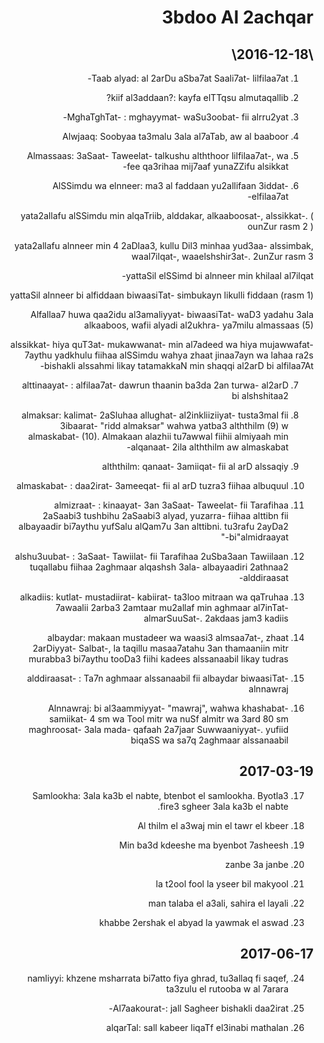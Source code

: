 <style>html { direction:rtl; }</style>

# 3bdoo Al 2achqar

## \2016-12-18\ 

1. Taab alyad: al 2arDu aSba7at Saali7at- lilfilaa7at-

2. kiif al3addaan?: kayfa elTTqsu almutaqallib?

3. MghaTghTat- : mghayymat- waSu3oobat- fii alrru2yat-

4. Alwjaaq: Soobyaa ta3malu 3ala al7aTab, aw al baaboor

5. Almassaas: 3aSaat- Taweelat- talkushu alththoor lilfilaa7at-, wa fee qa3rihaa mij7aaf yunaZZifu alsikkat-

6. AlSSimdu wa elnneer: ma3 al faddaan yu2allifaan 3iddat- elfilaa7at-

yata2allafu alSSimdu min alqaTriib, alddakar, alkaaboosat-, alssikkat-. ( ounZur rasm 2 )

yata2allafu alnneer min 4 2aDlaa3, kullu Dil3 minhaa yud3aa- alssimbak, waal7ilqat-, waaelshshir3at-. 2unZur rasm 3

yattaSil elSSimd bi alnneer min khilaal al7ilqat-

yattaSil alnneer bi alfiddaan biwaasiTat- simbukayn likulli fiddaan (rasm 1)

Alfallaa7 huwa qaa2idu al3amaliyyat- biwaasiTat- waD3 yadahu 3ala alkaaboos, wafii alyadi al2ukhra- ya7milu almassaas (5)

alssikkat- hiya quT3at- mukawwanat- min al7adeed wa hiya mujawwafat- 7aythu yadkhulu fiihaa alSSimdu wahya zhaat jinaa7ayn wa lahaa ra2s bishakli alssahmi likay tatamakkaN min shaqqi al2arD bi alfilaa7At-

7. alttinaayat- : alfilaa7at- dawrun thaanin ba3da 2an turwa- al2arD bi alshshitaa2

8. almaksar: kalimat- 2aSluhaa allughat- al2inkliiziiyat- tusta3mal fii 3ibaarat- "ridd almaksar" wahwa yatba3 alththilm (9) w almaskabat- (10). Almakaan alazhii tu7awwal fiihii almiyaah min alqanaat- 2ila alththilm aw almaskabat-

9. alththilm: qanaat- 3amiiqat- fii al arD alssaqiy

10. almaskabat- : daa2irat- 3ameeqat- fii al arD tuzra3 fiihaa albuquul

11. almizraat- : kinaayat- 3an 3aSaat- Taweelat- fii Tarafihaa 2aSaabi3 tushbihu 2aSaabi3 alyad, yuzarra- fiihaa alttibn fii albayaadir bi7aythu yufSalu alQam7u 3an alttibni. tu3rafu 2ayDa2 bi"almidraayat-"

12. alshu3uubat- : 3aSaat- Tawiilat- fii Tarafihaa 2uSba3aan Tawiilaan tuqallabu fiihaa 2aghmaar alqashsh 3ala- albayaadiri 2athnaa2 alddiraasat-

13. alkadiis: kutlat- mustadiirat- kabiirat- ta3loo mitraan wa qaTruhaa 7awaalii 2arba3 2amtaar mu2allaf min aghmaar al7inTat- almarSuuSat-. 2akdaas jam3 kadiis

14. albaydar: makaan mustadeer wa waasi3 almsaa7at-, zhaat 2arDiyyat- Salbat-, la taqillu masaa7atahu 3an thamaaniin mitr murabba3 bi7aythu tooDa3 fiihi kadees alssanaabil likay tudras

15. alddiraasat- : Ta7n aghmaar alssanaabil fii albaydar biwaasiTat- alnnawraj

16. Alnnawraj: bi al3aammiyyat- "mawraj", wahwa khashabat- samiikat- 4 sm wa Tool mitr wa nuSf almitr wa 3ard 80 sm maghroosat- 3ala mada- qafaah 2a7jaar Suwwaaniyyat-. yufiid biqaSS wa sa7q 2aghmaar alssanaabil

## 2017-03-19

17. Samlookha: 3ala ka3b el nabte, btenbot el samlookha. Byotla3 fire3 sgheer 3ala ka3b el nabte.

18. Al thilm el a3waj min el tawr el kbeer

19. Min ba3d kdeeshe ma byenbot 7asheesh

20. zanbe 3a janbe

21. la t2ool fool la yseer bil makyool

22. man talaba el a3ali, sahira el layali

23. khabbe 2ershak el abyad la yawmak el aswad

## 2017-06-17

24. namliyyi: khzene msharrata bi7atto fiya ghrad, tu3allaq fi saqef, ta3zulu el rutooba w al 7arara

25. Al7aakourat-: jall Sagheer bishakli daa2irat-

26. alqarTal: sall kabeer liqaTf el3inabi mathalan

